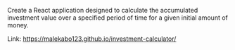 Create a React application designed to calculate the accumulated investment value over a specified period of time for a given initial amount of money.

Link:
https://malekabo123.github.io/investment-calculator/
